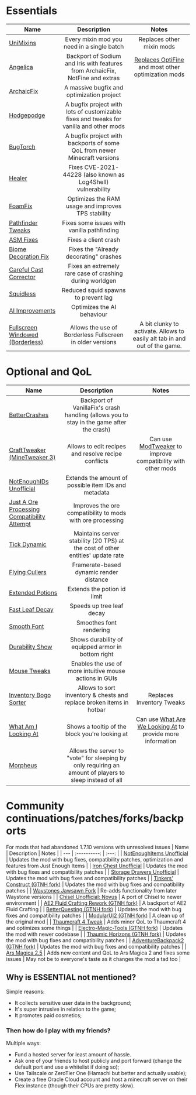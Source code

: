 # Essentials
| Name | Description | Notes |
| --- | :----------: | :---: |
| [UniMixins](https://modrinth.com/mod/unimixins) | Every mixin mod you need in a single batch | Replaces other mixin mods |
| [Angelica](https://modrinth.com/mod/angelica) | Backport of Sodium and Iris with features from ArchaicFix, NotFine and extras | [Replaces OptiFine](https://github.com/TheUsefulLists/UsefulMods/blob/main/Performance/Note%20on%20OptiFine.md) and most other optimization mods |
| [ArchaicFix](https://modrinth.com/mod/archaicfix) | A massive bugfix and optimization project |
| [Hodgepodge](https://modrinth.com/mod/hodgepodge) | A bugfix project with lots of customizable fixes and tweaks for vanilla and other mods |
| [BugTorch](https://modrinth.com/mod/bugtorch) | A bugfix project with backports of some QoL from newer Minecraft versions |
| [Healer](https://modrinth.com/mod/healer) | Fixes CVE-2021-44228 (also known as Log4Shell) vulnerability |
| [FoamFix](https://modrinth.com/mod/foamfix) | Optimizes the RAM usage and improves TPS stability |
| [Pathfinder Tweaks](https://github.com/HostileNetworks/OBSOLETE-ReignModpack/blob/master/mods/PathfinderTweaks-1.7.10-1.0.13.jar) | Fixes some issues with vanilla pathfinding |
| [ASM Fixes](https://www.curseforge.com/minecraft/mc-mods/asm-fixes-j-a-f-m) | Fixes a client crash |
| [Biome Decoration Fix](https://www.curseforge.com/minecraft/mc-mods/biome-decoration-fix) | Fixes the "Already decorating" crashes |
| [Careful Cast Corrector](https://www.curseforge.com/minecraft/mc-mods/careful-cast-corrector-ccc) | Fixes an extremely rare case of crashing during worldgen |
| [Squidless](https://www.curseforge.com/minecraft/mc-mods/squidless) | Reduced squid spawns to prevent lag |
| [AI Improvements](https://modrinth.com/mod/ai-improvements) | Optimizes the AI behaviour |
| [Fullscreen Windowed (Borderless)](https://www.curseforge.com/minecraft/mc-mods/fullscreen-windowed-borderless-for-minecraft) | Allows the use of Borderless Fullscreen in older versions | A bit clunky to activate. Allows to easily alt tab in and out of the game. |

# Optional and QoL
| Name | Description | Notes |
| --- | :----------: | :---: |
| [BetterCrashes](https://github.com/GTNewHorizons/BetterCrashes) | Backport of VanillaFix's crash handling (allows you to stay in the game after the crash) |
| [CraftTweaker (MineTweaker 3)](https://modrinth.com/mod/crafttweaker) | Allows to edit recipes and resolve recipe conflicts | Can use [ModTweaker](https://www.curseforge.com/minecraft/mc-mods/modtweaker) to improve compatibility with other mods |
| [NotEnoughIDs Unofficial](https://www.curseforge.com/minecraft/mc-mods/notenoughids-unofficial-1-7-10) | Extends the amount of possible item IDs and metadata |
| [Just A Ore Processing Compatibility Attempt](https://modrinth.com/mod/jaopca) | Improves the ore compatibility to mods with ore processing |
| [Tick Dynamic](https://www.curseforge.com/minecraft/mc-mods/tick-dynamic) | Maintains server stability (20 TPS) at the cost of other entities' update rate |
| [Flying Cullers](https://modrinth.com/mod/flying-cullers) | Framerate-based dynamic render distance |
| [Extended Potions](https://www.curseforge.com/minecraft/mc-mods/extended-potions) | Extends the potion id limit |
| [Fast Leaf Decay](https://www.curseforge.com/minecraft/mc-mods/fast-leaf-decay) | Speeds up tree leaf decay |
| [Smooth Font](https://www.curseforge.com/minecraft/mc-mods/smooth-font) | Smoothes font rendering |
| [Durability Show](https://www.curseforge.com/minecraft/mc-mods/durability-show) | Shows durability of equipped armor in bottom right |
| [Mouse Tweaks](https://www.curseforge.com/minecraft/mc-mods/mouse-tweaks) | Enables the use of more intuitive mouse actions in GUIs |
| [Inventory Bogo Sorter](https://github.com/GTNewHorizons/InventoryBogoSorter) | Allows to sort inventory & chests and replace broken items in hotbar | Replaces Inventory Tweaks |
| [What Am I Looking At](https://github.com/GTNewHorizons/waila/) | Shows a tooltip of the block you're looking at | Can use [What Are We Looking At](https://www.curseforge.com/minecraft/mc-mods/wawla) to provide more information | The included fork has more mod compatibilities over the original |
| [Morpheus](https://www.curseforge.com/minecraft/mc-mods/morpheus) | Allows the server to "vote" for sleeping by only requiring an amount of players to sleep instead of all |

# Community continuations/patches/forks/backports
For mods that had abandoned 1.7.10 versions with unresolved issues
| Name | Description | Notes |
| --- | :----------: | :---: |
| [NotEnoughItems Unofficial](https://www.curseforge.com/minecraft/mc-mods/notenoughitems-gtnh) | Updates the mod with bug fixes, compatibility patches, optimization and features from Just Enough Items |
| [Iron Chest Unofficial](https://www.curseforge.com/minecraft/mc-mods/iron-chest-unofficial) | Updates the mod with bug fixes and compatibility patches |
| [Storage Drawers Unofficial](https://www.curseforge.com/minecraft/mc-mods/storage-drawers-unofficial) | Updates the mod with bug fixes and compatibility patches |
| [Tinkers' Construct (GTNH fork)](https://github.com/GTNewHorizons/TinkersConstruct) | Updates the mod with bug fixes and compatibility patches |
| [Waystones Jawsawn Fork](https://www.curseforge.com/minecraft/mc-mods/waystones-jawsawn-fork) | Re-adds functionality from later Waystone versions |
| [Chisel Unofficial: Novus](https://www.curseforge.com/minecraft/mc-mods/chisel-unofficial-novus) | A port of Chisel to newer environment |
| [AE2 Fluid Crafting Rework (GTNH fork)](https://github.com/GTNewHorizons/AE2FluidCraft-Rework) | A backport of AE2 Fluid Crafting |
| [BetterQuesting (GTNH fork)](https://github.com/GTNewHorizons/BetterQuesting) | Updates the mod with bug fixes and compatibility patches |
| [ModularUI2 (GTNH fork)](https://github.com/GTNewHorizons/ModularUI2) | A clean up of the original mod |
| [Thaumcraft 4 Tweak](https://www.curseforge.com/minecraft/mc-mods/tc4tweaks) | Adds minor QoL to Thaumcraft 4 and optimizes some things |
| [Electro-Magic-Tools (GTNH fork)](https://github.com/GTNewHorizons/Electro-Magic-Tools) | Updates the mod with newer codebase |
| [Thaumic Horizons (GTNH fork)](https://github.com/GTNewHorizons/ThaumicHorizons) | Updates the mod with bug fixes and compatibility patches |
| [AdventureBackpack2 (GTNH fork)](https://github.com/GTNewHorizons/AdventureBackpack2) | Updates the mod with bug fixes and compatibility patches |
| [Ars Magica 2.5](https://modrinth.com/mod/ars-magica-25) | Adds new content and QoL to Ars Magica 2 and fixes some issues | May not be to everyone's taste as it changes the mod a tad too |

## Why is ESSENTIAL not mentioned?
Simple reasons:
- It collects sensitive user data in the background;
- It's super intrusive in relation to the game;
- It promotes paid cosmetics;

### Then how do I play with my friends?
Multiple ways:
- Fund a hosted server for least amount of hassle.
- Ask one of your friends to host publicly and port forward (change the default port and use a whitelist if doing so);
- Use Tailscale or ZeroTier One (Hamachi but better and actually usable);
- Create a free Oracle Cloud account and host a minecraft server on their Flex instance (though their CPUs are pretty slow).

